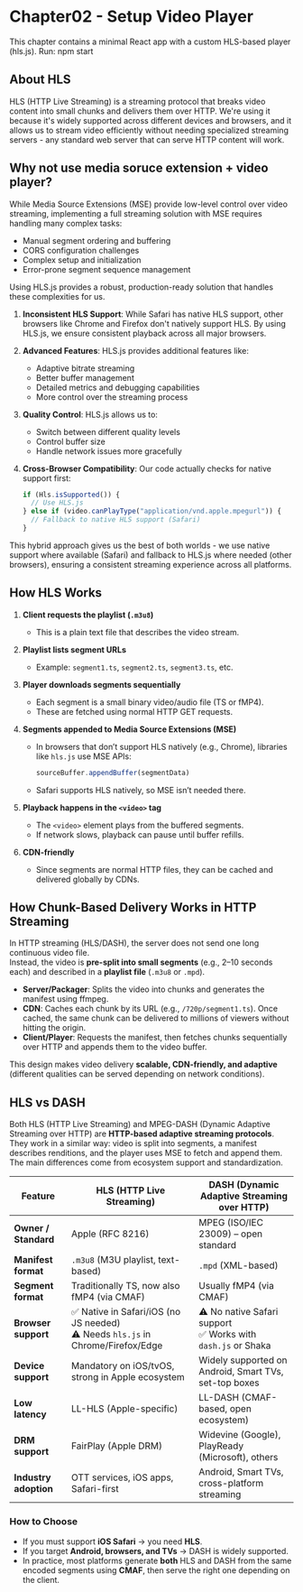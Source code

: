 # Chapter02 - Setup Video Player
This chapter contains a minimal React app with a custom HLS-based player (hls.js).
Run: npm start

## About HLS
HLS (HTTP Live Streaming) is a streaming protocol that breaks video content into small chunks and delivers them over HTTP. We're using it because it's widely supported across different devices and browsers, and it allows us to stream video efficiently without needing specialized streaming servers - any standard web server that can serve HTTP content will work.

## Why not use media soruce extension + video player?
While Media Source Extensions (MSE) provide low-level control over video streaming, implementing a full streaming solution with MSE requires handling many complex tasks:

- Manual segment ordering and buffering
- CORS configuration challenges 
- Complex setup and initialization
- Error-prone segment sequence management

Using HLS.js provides a robust, production-ready solution that handles these complexities for us.


1. **Inconsistent HLS Support**: While Safari has native HLS support, other browsers like Chrome and Firefox don't natively support HLS. By using HLS.js, we ensure consistent playback across all major browsers.

2. **Advanced Features**: HLS.js provides additional features like:
   - Adaptive bitrate streaming
   - Better buffer management
   - Detailed metrics and debugging capabilities
   - More control over the streaming process

3. **Quality Control**: HLS.js allows us to:
   - Switch between different quality levels
   - Control buffer size
   - Handle network issues more gracefully

4. **Cross-Browser Compatibility**: Our code actually checks for native support first:
   ```javascript
   if (Hls.isSupported()) {
     // Use HLS.js
   } else if (video.canPlayType("application/vnd.apple.mpegurl")) {
     // Fallback to native HLS support (Safari)
   }
   ```

This hybrid approach gives us the best of both worlds - we use native support where available (Safari) and fallback to HLS.js where needed (other browsers), ensuring a consistent streaming experience across all platforms.

## How HLS Works

1. **Client requests the playlist (`.m3u8`)**
   - This is a plain text file that describes the video stream.

2. **Playlist lists segment URLs**
   - Example: `segment1.ts`, `segment2.ts`, `segment3.ts`, etc.

3. **Player downloads segments sequentially**
   - Each segment is a small binary video/audio file (TS or fMP4).
   - These are fetched using normal HTTP GET requests.

4. **Segments appended to Media Source Extensions (MSE)**
   - In browsers that don’t support HLS natively (e.g., Chrome), libraries like `hls.js` use MSE APIs:
     ```js
     sourceBuffer.appendBuffer(segmentData)
     ```
   - Safari supports HLS natively, so MSE isn’t needed there.

5. **Playback happens in the `<video>` tag**
   - The `<video>` element plays from the buffered segments.
   - If network slows, playback can pause until buffer refills.

6. **CDN-friendly**
   - Since segments are normal HTTP files, they can be cached and delivered globally by CDNs.

## How Chunk-Based Delivery Works in HTTP Streaming

In HTTP streaming (HLS/DASH), the server does not send one long continuous video file.  
Instead, the video is **pre-split into small segments** (e.g., 2–10 seconds each) and described in a **playlist file** (`.m3u8` or `.mpd`).  

- **Server/Packager**: Splits the video into chunks and generates the manifest using ffmpeg.  
- **CDN**: Caches each chunk by its URL (e.g., `/720p/segment1.ts`). Once cached, the same chunk can be delivered to millions of viewers without hitting the origin.  
- **Client/Player**: Requests the manifest, then fetches chunks sequentially over HTTP and appends them to the video buffer.  

This design makes video delivery **scalable, CDN-friendly, and adaptive** (different qualities can be served depending on network conditions).

## HLS vs DASH

Both HLS (HTTP Live Streaming) and MPEG-DASH (Dynamic Adaptive Streaming over HTTP) are **HTTP-based adaptive streaming protocols**.  
They work in a similar way: video is split into segments, a manifest describes renditions, and the player uses MSE to fetch and append them.  
The main differences come from ecosystem support and standardization.

| Feature              | HLS (HTTP Live Streaming)                        | DASH (Dynamic Adaptive Streaming over HTTP)        |
|----------------------|--------------------------------------------------|----------------------------------------------------|
| **Owner / Standard** | Apple (RFC 8216)                                 | MPEG (ISO/IEC 23009) – open standard               |
| **Manifest format**  | `.m3u8` (M3U playlist, text-based)               | `.mpd` (XML-based)                                 |
| **Segment format**   | Traditionally TS, now also fMP4 (via CMAF)       | Usually fMP4 (via CMAF)                            |
| **Browser support**  | ✅ Native in Safari/iOS (no JS needed) <br> ⚠️ Needs `hls.js` in Chrome/Firefox/Edge | ⚠️ No native Safari support <br> ✅ Works with `dash.js` or Shaka |
| **Device support**   | Mandatory on iOS/tvOS, strong in Apple ecosystem | Widely supported on Android, Smart TVs, set-top boxes |
| **Low latency**      | LL-HLS (Apple-specific)                          | LL-DASH (CMAF-based, open ecosystem)               |
| **DRM support**      | FairPlay (Apple DRM)                             | Widevine (Google), PlayReady (Microsoft), others   |
| **Industry adoption**| OTT services, iOS apps, Safari-first             | Android, Smart TVs, cross-platform streaming       |

### How to Choose
- If you must support **iOS Safari** → you need **HLS**.  
- If you target **Android, browsers, and TVs** → DASH is widely supported.  
- In practice, most platforms generate **both** HLS and DASH from the same encoded segments using **CMAF**, then serve the right one depending on the client.